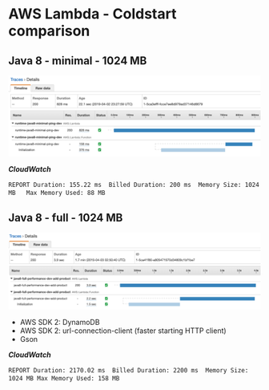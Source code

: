 # AWS Lambda - Coldstart comparison

## Java 8 - minimal - 1024 MB
![Java 8 - minimal ](./images/java8-minimal-xray.png)

**_CloudWatch_**
```
REPORT Duration: 155.22 ms  Billed Duration: 200 ms  Memory Size: 1024 MB	Max Memory Used: 88 MB
```

## Java 8 - full - 1024 MB

![Java 8 - minimal ](./images/java8-full-xray.png)

- AWS SDK 2: DynamoDB
- AWS SDK 2: url-connection-client (faster starting HTTP client)
- Gson

**_CloudWatch_**

```
REPORT Duration: 2170.02 ms  Billed Duration: 2200 ms  Memory Size: 1024 MB	Max Memory Used: 158 MB	
```

